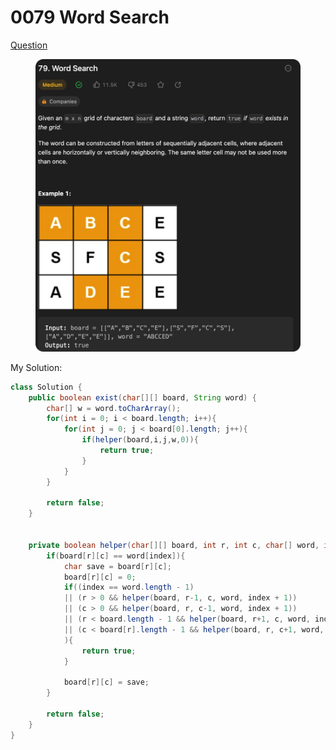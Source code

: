 # 0079 Word Search

[Question](https://leetcode.com/problems/word-search/description/?envType=study-plan\&id=algorithm-ii)

<figure><img src="../.gitbook/assets/image (22).png" alt=""><figcaption></figcaption></figure>



My Solution:

```java
class Solution {
    public boolean exist(char[][] board, String word) {
        char[] w = word.toCharArray();
        for(int i = 0; i < board.length; i++){
            for(int j = 0; j < board[0].length; j++){
                if(helper(board,i,j,w,0)){
                    return true;
                }
            }
        }

        return false;
    }


    private boolean helper(char[][] board, int r, int c, char[] word, int index){
        if(board[r][c] == word[index]){
            char save = board[r][c];
            board[r][c] = 0;
            if((index == word.length - 1)
            || (r > 0 && helper(board, r-1, c, word, index + 1))
            || (c > 0 && helper(board, r, c-1, word, index + 1))
            || (r < board.length - 1 && helper(board, r+1, c, word, index+1))
            || (c < board[r].length - 1 && helper(board, r, c+1, word, index+1))
            ){
                return true;
            }

            board[r][c] = save;
        }

        return false;
    }
}
```
